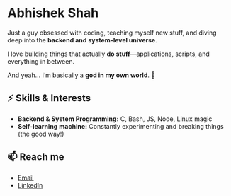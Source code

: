# Abhishek Shah

Just a guy obsessed with coding, teaching myself new stuff, and diving deep into the **backend and system-level universe**.  

I love building things that actually **do stuff**—applications, scripts, and everything in between.  

And yeah… I’m basically a **god in my own world**. 🌌 
## ⚡ Skills & Interests
- **Backend & System Programming:** C, Bash, JS, Node, Linux magic
- **Self-learning machine:** Constantly experimenting and breaking things (the good way!)  

## 📫 Reach me
- [Email](shahabhishek932@gmail.com)  
- [LinkedIn](https://www.linkedin.com/in/abhishek-shah-10140825b)  


<!--
**Abhishek48Shah/Abhishek48Shah** is a ✨ _special_ ✨ repository because its `README.md` (this file) appears on your GitHub profile.

Here are some ideas to get you started:

- 🔭 I’m currently working on ...
- 🌱 I’m currently learning ...
- 👯 I’m looking to collaborate on ...
- 🤔 I’m looking for help with ...
- 💬 Ask me about ...
- 📫 How to reach me: ...
- 😄 Pronouns: ...
- ⚡ Fun fact: ...
-->
